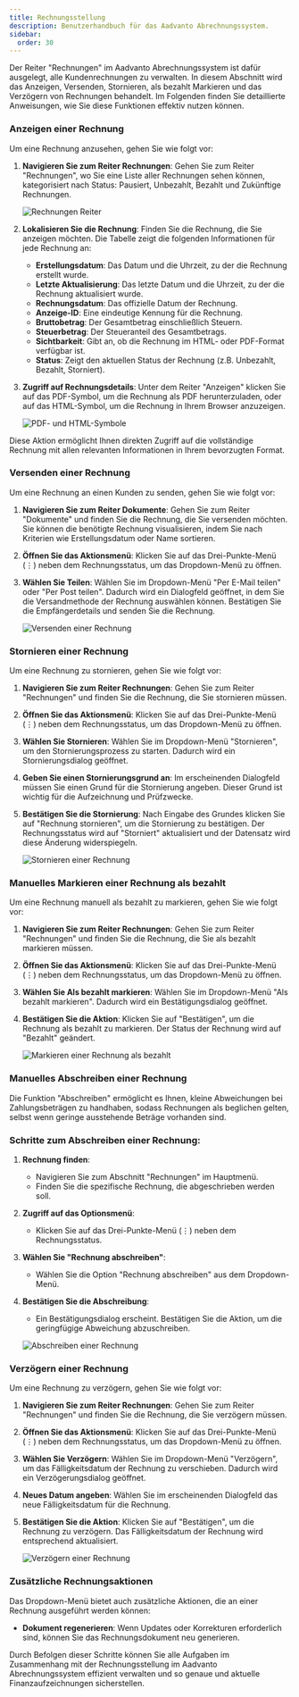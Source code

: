 ```yaml
---
title: Rechnungsstellung
description: Benutzerhandbuch für das Aadvanto Abrechnungssystem.
sidebar:
  order: 30
---
```


Der Reiter "Rechnungen" im Aadvanto Abrechnungssystem ist dafür ausgelegt, alle Kundenrechnungen zu verwalten. In diesem Abschnitt wird das Anzeigen, Versenden, Stornieren, als bezahlt Markieren und das Verzögern von Rechnungen behandelt. Im Folgenden finden Sie detaillierte Anweisungen, wie Sie diese Funktionen effektiv nutzen können.

### Anzeigen einer Rechnung

Um eine Rechnung anzusehen, gehen Sie wie folgt vor:

1. **Navigieren Sie zum Reiter Rechnungen**: Gehen Sie zum Reiter "Rechnungen", wo Sie eine Liste aller Rechnungen sehen können, kategorisiert nach Status: Pausiert, Unbezahlt, Bezahlt und Zukünftige Rechnungen.

   ![Rechnungen Reiter](../../../../assets/invoicestab.gif)

2. **Lokalisieren Sie die Rechnung**: Finden Sie die Rechnung, die Sie anzeigen möchten. Die Tabelle zeigt die folgenden Informationen für jede Rechnung an:
   - **Erstellungsdatum**: Das Datum und die Uhrzeit, zu der die Rechnung erstellt wurde.
   - **Letzte Aktualisierung**: Das letzte Datum und die Uhrzeit, zu der die Rechnung aktualisiert wurde.
   - **Rechnungsdatum**: Das offizielle Datum der Rechnung.
   - **Anzeige-ID**: Eine eindeutige Kennung für die Rechnung.
   - **Bruttobetrag**: Der Gesamtbetrag einschließlich Steuern.
   - **Steuerbetrag**: Der Steueranteil des Gesamtbetrags.
   - **Sichtbarkeit**: Gibt an, ob die Rechnung im HTML- oder PDF-Format verfügbar ist.
   - **Status**: Zeigt den aktuellen Status der Rechnung (z.B. Unbezahlt, Bezahlt, Storniert).

3. **Zugriff auf Rechnungsdetails**: Unter dem Reiter "Anzeigen" klicken Sie auf das PDF-Symbol, um die Rechnung als PDF herunterzuladen, oder auf das HTML-Symbol, um die Rechnung in Ihrem Browser anzuzeigen.

   ![PDF- und HTML-Symbole](../../../../assets/viewinvoice.png)

Diese Aktion ermöglicht Ihnen direkten Zugriff auf die vollständige Rechnung mit allen relevanten Informationen in Ihrem bevorzugten Format.

### Versenden einer Rechnung

Um eine Rechnung an einen Kunden zu senden, gehen Sie wie folgt vor:

1. **Navigieren Sie zum Reiter Dokumente**: Gehen Sie zum Reiter "Dokumente" und finden Sie die Rechnung, die Sie versenden möchten. Sie können die benötigte Rechnung visualisieren, indem Sie nach Kriterien wie Erstellungsdatum oder Name sortieren.

2. **Öffnen Sie das Aktionsmenü**: Klicken Sie auf das Drei-Punkte-Menü (⋮) neben dem Rechnungsstatus, um das Dropdown-Menü zu öffnen.

3. **Wählen Sie Teilen**: Wählen Sie im Dropdown-Menü "Per E-Mail teilen" oder "Per Post teilen". Dadurch wird ein Dialogfeld geöffnet, in dem Sie die Versandmethode der Rechnung auswählen können. Bestätigen Sie die Empfängerdetails und senden Sie die Rechnung.

   ![Versenden einer Rechnung](../../../../assets/sendinginvoices.gif)

### Stornieren einer Rechnung

Um eine Rechnung zu stornieren, gehen Sie wie folgt vor:

1. **Navigieren Sie zum Reiter Rechnungen**: Gehen Sie zum Reiter "Rechnungen" und finden Sie die Rechnung, die Sie stornieren müssen.

2. **Öffnen Sie das Aktionsmenü**: Klicken Sie auf das Drei-Punkte-Menü (⋮) neben dem Rechnungsstatus, um das Dropdown-Menü zu öffnen.

3. **Wählen Sie Stornieren**: Wählen Sie im Dropdown-Menü "Stornieren", um den Stornierungsprozess zu starten. Dadurch wird ein Stornierungsdialog geöffnet.

4. **Geben Sie einen Stornierungsgrund an**: Im erscheinenden Dialogfeld müssen Sie einen Grund für die Stornierung angeben. Dieser Grund ist wichtig für die Aufzeichnung und Prüfzwecke.

5. **Bestätigen Sie die Stornierung**: Nach Eingabe des Grundes klicken Sie auf "Rechnung stornieren", um die Stornierung zu bestätigen. Der Rechnungsstatus wird auf "Storniert" aktualisiert und der Datensatz wird diese Änderung widerspiegeln.

   ![Stornieren einer Rechnung](../../../../assets/cancellinginvoice.gif)

### Manuelles Markieren einer Rechnung als bezahlt

Um eine Rechnung manuell als bezahlt zu markieren, gehen Sie wie folgt vor:

1. **Navigieren Sie zum Reiter Rechnungen**: Gehen Sie zum Reiter "Rechnungen" und finden Sie die Rechnung, die Sie als bezahlt markieren müssen.

2. **Öffnen Sie das Aktionsmenü**: Klicken Sie auf das Drei-Punkte-Menü (⋮) neben dem Rechnungsstatus, um das Dropdown-Menü zu öffnen.

3. **Wählen Sie Als bezahlt markieren**: Wählen Sie im Dropdown-Menü "Als bezahlt markieren". Dadurch wird ein Bestätigungsdialog geöffnet.

4. **Bestätigen Sie die Aktion**: Klicken Sie auf "Bestätigen", um die Rechnung als bezahlt zu markieren. Der Status der Rechnung wird auf "Bezahlt" geändert.

   ![Markieren einer Rechnung als bezahlt](../../../../assets/markingaspaid.gif)

### Manuelles Abschreiben einer Rechnung

Die Funktion "Abschreiben" ermöglicht es Ihnen, kleine Abweichungen bei Zahlungsbeträgen zu handhaben, sodass Rechnungen als beglichen gelten, selbst wenn geringe ausstehende Beträge vorhanden sind.

### Schritte zum Abschreiben einer Rechnung:

1. **Rechnung finden**:
   - Navigieren Sie zum Abschnitt "Rechnungen" im Hauptmenü.
   - Finden Sie die spezifische Rechnung, die abgeschrieben werden soll.

2. **Zugriff auf das Optionsmenü**:
   - Klicken Sie auf das Drei-Punkte-Menü (⋮) neben dem Rechnungsstatus.

3. **Wählen Sie "Rechnung abschreiben"**:
   - Wählen Sie die Option "Rechnung abschreiben" aus dem Dropdown-Menü.

4. **Bestätigen Sie die Abschreibung**:
   - Ein Bestätigungsdialog erscheint. Bestätigen Sie die Aktion, um die geringfügige Abweichung abzuschreiben.

   ![Abschreiben einer Rechnung](../../../../assets/writeoffinvoice.gif)

### Verzögern einer Rechnung

Um eine Rechnung zu verzögern, gehen Sie wie folgt vor:

1. **Navigieren Sie zum Reiter Rechnungen**: Gehen Sie zum Reiter "Rechnungen" und finden Sie die Rechnung, die Sie verzögern müssen.

2. **Öffnen Sie das Aktionsmenü**: Klicken Sie auf das Drei-Punkte-Menü (⋮) neben dem Rechnungsstatus, um das Dropdown-Menü zu öffnen.

3. **Wählen Sie Verzögern**: Wählen Sie im Dropdown-Menü "Verzögern", um das Fälligkeitsdatum der Rechnung zu verschieben. Dadurch wird ein Verzögerungsdialog geöffnet.

4. **Neues Datum angeben**: Wählen Sie im erscheinenden Dialogfeld das neue Fälligkeitsdatum für die Rechnung.

5. **Bestätigen Sie die Aktion**: Klicken Sie auf "Bestätigen", um die Rechnung zu verzögern. Das Fälligkeitsdatum der Rechnung wird entsprechend aktualisiert.

   ![Verzögern einer Rechnung](../../../../assets/delayinginvoice.gif)

### Zusätzliche Rechnungsaktionen

Das Dropdown-Menü bietet auch zusätzliche Aktionen, die an einer Rechnung ausgeführt werden können:

- **Dokument regenerieren**: Wenn Updates oder Korrekturen erforderlich sind, können Sie das Rechnungsdokument neu generieren.

Durch Befolgen dieser Schritte können Sie alle Aufgaben im Zusammenhang mit der Rechnungsstellung im Aadvanto Abrechnungssystem effizient verwalten und so genaue und aktuelle Finanzaufzeichnungen sicherstellen.